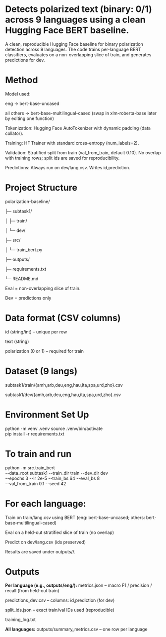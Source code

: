 # Detects polarized text (binary: 0/1) across 9 languages using a clean Hugging Face BERT baseline.
A clean, reproducible Hugging Face baseline for binary polarization detection across 9 languages.
The code trains per-language BERT classifiers, evaluates on a non-overlapping slice of train, and generates predictions for dev.

# Method 

Model used:

eng → bert-base-uncased

all others → bert-base-multilingual-cased
(swap in xlm-roberta-base later by editing one function)

Tokenization: Hugging Face AutoTokenizer with dynamic padding (data collator).

Training: HF Trainer with standard cross-entropy (num_labels=2).

Validation: Stratified split from train (val_from_train, default 0.10).
No overlap with training rows; split ids are saved for reproducibility.

Predictions: Always run on dev/lang.csv. Writes id,prediction.
# Project Structure
polarization-baseline/

├─ subtask1/

│  ├─ train/

│  └─ dev/ 

├─ src/

│  └─ train_bert.py  

├─ outputs/    

├─ requirements.txt

└─ README.md

Eval = non-overlapping slice of train.

Dev = predictions only

# Data format (CSV columns)
id (string/int) – unique per row

text (string)

polarization (0 or 1) – required for train

# Dataset (9 langs)
subtask1/train/{amh,arb,deu,eng,hau,ita,spa,urd,zho}.csv

subtask1/dev/{amh,arb,deu,eng,hau,ita,spa,urd,zho}.csv

# Environment Set Up
python -m venv .venv
source .venv/bin/activate        
pip install -r requirements.txt

# To train and run
python -m src.train_bert \
  --data_root subtask1 --train_dir train --dev_dir dev \
  --epochs 3 --lr 2e-5 --train_bs 64 --eval_bs 8 \
  --val_from_train 0.1 --seed 42

# For each language:
Train on train/lang.csv using BERT (eng: bert-base-uncased; others: bert-base-multilingual-cased)

Eval on a held-out stratified slice of train (no overlap)

Predict on dev/lang.csv (ids preserved)

Results are saved under outputs/<lang>/.

# Outputs
**Per language (e.g., outputs/eng/):**
metrics.json – macro F1 / precision / recall (from held-out train)

predictions_dev.csv – columns: id,prediction (for dev)

split_ids.json – exact train/val IDs used (reproducible)

training_log.txt

**All languages:**
outputs/summary_metrics.csv – one row per language



